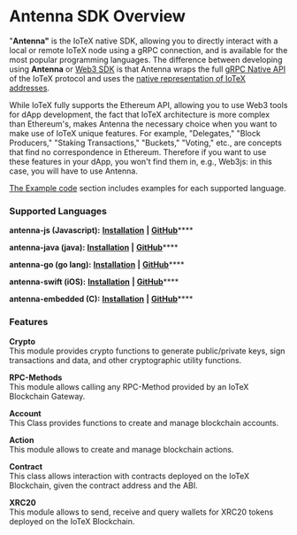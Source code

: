 # Antenna SDK Overview

"**Antenna"** is the IoTeX native SDK, allowing you to directly interact with a local or remote IoTeX node using a gRPC connection, and is available for the most popular programming languages.  The difference between developing using **Antenna** or [Web3 SDK](../web3-development/web3.js.md) is that Antenna wraps the full [gRPC Native API](../reference/node-core-api-grpc.md) of the IoTeX protocol and uses the [native representation of IoTeX addresses](../basic-concepts/address-conversion.md#iotex-address-format). 

While IoTeX fully supports the Ethereum API, allowing you to use Web3 tools for dApp development, the fact that IoTeX architecture is more complex than Ethereum's, makes Antenna the necessary choice when you want to make use of IoTeX unique features. For example, "Delegates," "Block Producers," "Staking Transactions," "Buckets," "Voting," etc., are concepts that find no correspondence in Ethereum. Therefore if you want to use these features in your dApp, you won't find them in, e.g., Web3js: in this case, you will have to use Antenna.

[The Example code](reference-code/create-an-account.md) section includes examples for each supported language.

### Supported Languages <a id="supported-languages"></a>

**antenna-js \(Javascript\):** [**Installation**](antenna-installation/install-antenna-js.md) **\|** [**GitHub**](https://github.com/iotexproject/iotex-antenna)\*\*\*\*

**antenna-java \(java\):** [**Installation**](antenna-installation/antenna-java.md) **\|** [**GitHub**](https://github.com/iotexproject/iotex-antenna-java)\*\*\*\*

**antenna-go \(go lang\):** [**Installation**](antenna-installation/antenna-go.md) **\|** [**GitHub**](https://github.com/iotexproject/iotex-antenna-go)\*\*\*\*

**antenna-swift \(iOS\):** [**Installation**](antenna-installation/antenna-swift.md) **\|** [**GitHub**](https://github.com/iotexproject/iotex-antenna-swift)\*\*\*\*

**antenna-embedded \(C\):** [**Installation**](antenna-installation/antenna-embedded.md) **\|** [**GitHub**](https://github.com/iotexproject/iotex-antenna-embedded)\*\*\*\*

### Features <a id="features"></a>

**Crypto**  
This module provides crypto functions to generate public/private keys, sign transactions and data, and other cryptographic utility functions.

**RPC-Methods**  
This module allows calling any RPC-Method provided by an IoTeX Blockchain Gateway.

**Account**  
This Class provides functions to create and manage blockchain accounts.

**Action**  
This module allows to create and manage blockchain actions.

**Contract**  
This class allows interaction with contracts deployed on the IoTeX Blockchain, given the contract address and the ABI.

**XRC20**  
This module allows to send, receive and query wallets for XRC20 tokens deployed on the IoTeX Blockchain.

